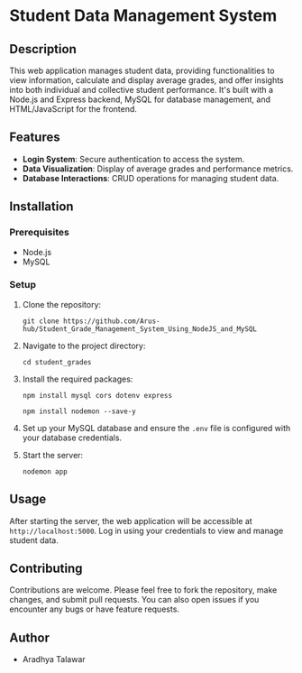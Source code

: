 
# Student Data Management System

## Description
This web application manages student data, providing functionalities to view information, calculate and display average grades, and offer insights into both individual and collective student performance. It's built with a Node.js and Express backend, MySQL for database management, and HTML/JavaScript for the frontend.

## Features
- **Login System**: Secure authentication to access the system.
- **Data Visualization**: Display of average grades and performance metrics.
- **Database Interactions**: CRUD operations for managing student data.

## Installation

### Prerequisites
- Node.js
- MySQL

### Setup
1. Clone the repository:
   ```
   git clone https://github.com/Arus-hub/Student_Grade_Management_System_Using_NodeJS_and_MySQL
   ```
2. Navigate to the project directory:
   ```
   cd student_grades
   ```
3. Install the required packages:
   ```
   npm install mysql cors dotenv express

   npm install nodemon --save-y
   ```
4. Set up your MySQL database and ensure the `.env` file is configured with your database credentials.

5. Start the server:
   ```
   nodemon app
   ```

## Usage
After starting the server, the web application will be accessible at `http://localhost:5000`. Log in using your credentials to view and manage student data.

## Contributing
Contributions are welcome. Please feel free to fork the repository, make changes, and submit pull requests. You can also open issues if you encounter any bugs or have feature requests.

## Author
- Aradhya Talawar

